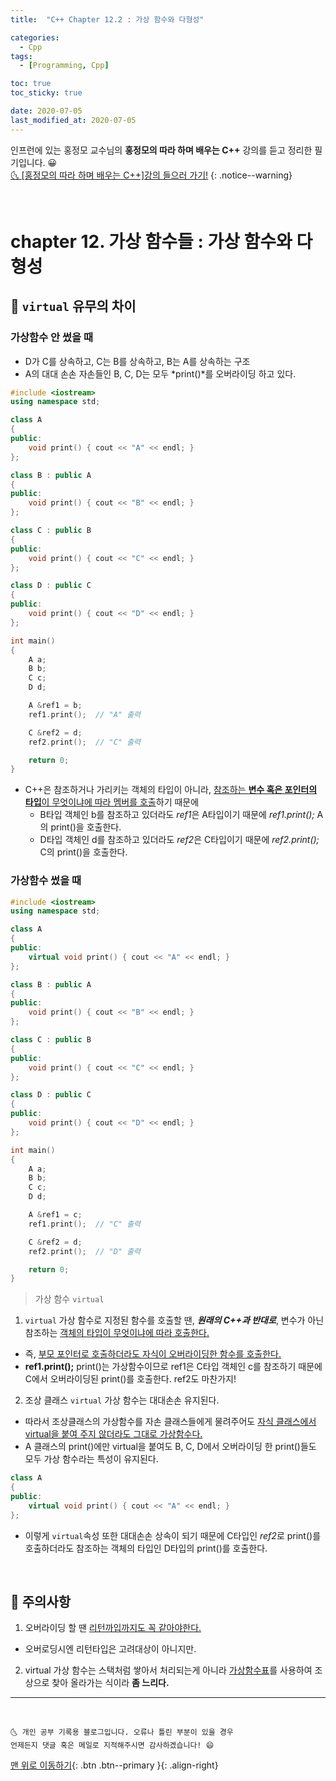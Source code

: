 ```yaml
---
title:  "C++ Chapter 12.2 : 가상 함수와 다형성" 

categories:
  - Cpp
tags:
  - [Programming, Cpp]

toc: true
toc_sticky: true

date: 2020-07-05
last_modified_at: 2020-07-05
---
```


인프런에 있는 홍정모 교수님의 **홍정모의 따라 하며 배우는 C++** 강의를 듣고 정리한 필기입니다. 😀    
[🌜 [홍정모의 따라 하며 배우는 C++]강의 들으러 가기!](https://www.inflearn.com/course/following-c-plus)
{: .notice--warning}

<br>

# chapter 12. 가상 함수들 : 가상 함수와 다형성

## 🔔 `virtual` 유무의 차이

### 가상함수 안 썼을 때

- D가 C를 상속하고, C는 B를 상속하고, B는 A를 상속하는 구조
- A의 대대 손손 자손들인 B, C, D는 모두 *print()*를 오버라이딩 하고 있다. 

```cpp
#include <iostream>
using namespace std;

class A
{
public:
	void print() { cout << "A" << endl; }
};

class B : public A
{
public:
	void print() { cout << "B" << endl; }
};

class C : public B
{
public:
	void print() { cout << "C" << endl; }
};

class D : public C
{
public:
	void print() { cout << "D" << endl; }
};

int main()
{
	A a;
	B b;
	C c;
	D d;

    A &ref1 = b;
    ref1.print();  // "A" 출력

	C &ref2 = d;
	ref2.print();  // "C" 출력

	return 0;
}
```

- C++은 참조하거나 가리키는 객체의 타입이 아니라, <u>참조하는 **변수 혹은 포인터의 타입**이 무엇이냐에 따라 멤버를 호출</u>하기 때문에 
  - B타입 객체인 b를 참조하고 있더라도 *ref1*은 A타입이기 때문에 *ref1.print();* A의 print()을 호출한다.
  - D타입 객체인 d를 참조하고 있더라도 *ref2*은 C타입이기 때문에 *ref2.print();* C의 print()을 호출한다.

### 가상함수 썼을 때

```cpp
#include <iostream>
using namespace std;

class A
{
public:
	virtual void print() { cout << "A" << endl; }
};

class B : public A
{
public:
	void print() { cout << "B" << endl; }
};

class C : public B
{
public:
	void print() { cout << "C" << endl; }
};

class D : public C
{
public:
	void print() { cout << "D" << endl; }
};

int main()
{
	A a;
	B b;
	C c;
	D d;

    A &ref1 = c;
    ref1.print();  // "C" 출력

	C &ref2 = d;
	ref2.print();  // "D" 출력

	return 0;
}
```

> 가상 함수 `virtual`

1. `virtual` 가상 함수로 지정된 함수를 호출할 땐, ***원래의 C++과 반대로***, 변수가 아닌 참조하는 <u>객체의 타입이 무엇이냐에 따라 호출한다.</u> 
  - 즉, <u>부모 포인터로 호출하더라도 자식이 오버라이딩한 함수를 호출한다.</u>
  - **ref1.print();** print()는 가상함수이므로 ref1은 C타입 객체인 c를 참조하기 때문에 C에서 오버라이딩된 print()를 호출한다. ref2도 마찬가지!
2. 조상 클래스 `virtual` 가상 함수는 대대손손 유지된다.
  - 따라서 조상클래스의 가상함수를 자손 클래스들에게 물려주어도 <u>자식 클래스에서 virtual을 붙여 주지 않더라도 그대로 가상함수다.</u>
  - A 클래스의 print()에만 virtual을 붙여도 B, C, D에서 오버라이딩 한 print()들도 모두 가상 함수라는 특성이 유지된다.
  ```cpp
  class A
  {
  public:
	  virtual void print() { cout << "A" << endl; }
  };
  ```
  - 이렇게 `virtual`속성 또한 대대손손 상속이 되기 때문에 C타입인 *ref2*로 print()를 호출하더라도 참조하는 객체의 타입인 D타입의 print()를 호출한다.

<br>

## 🔔 주의사항

1. 오버라이딩 할 땐 <u>리턴까입까지도 꼭 같아야한다.</u>
  - 오버로딩시엔 리턴타입은 고려대상이 아니지만.
2. virtual 가상 함수는 스택처럼 쌓아서 처리되는게 아니라 <u>가상함수표</u>를 사용하여 조상으로 찾아 올라가는 식이라 **좀 느리다.**

***
<br>

    🌜 개인 공부 기록용 블로그입니다. 오류나 틀린 부분이 있을 경우 
    언제든지 댓글 혹은 메일로 지적해주시면 감사하겠습니다! 😄

[맨 위로 이동하기](#){: .btn .btn--primary }{: .align-right}
<br>